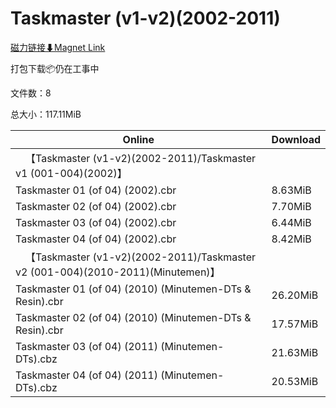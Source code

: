 # Taskmaster (v1-v2)(2002-2011)

[磁力链接⬇Magnet Link](magnet:?xt=urn:btih:1378c62a2d7b462fa2a2d6ca6bde03e7480959af&dn=Taskmaster%20%28v1-v2%29%282002-2011%29)

打包下载📦仍在工事中

文件数：8

总大小：117.11MiB

Online | Download
--- | ---
&emsp;【Taskmaster (v1-v2)(2002-2011)/Taskmaster v1 (001-004)(2002)】 | 
Taskmaster 01 (of 04) (2002).cbr | 8.63MiB
Taskmaster 02 (of 04) (2002).cbr | 7.70MiB
Taskmaster 03 (of 04) (2002).cbr | 6.44MiB
Taskmaster 04 (of 04) (2002).cbr | 8.42MiB
&emsp;【Taskmaster (v1-v2)(2002-2011)/Taskmaster v2 (001-004)(2010-2011)(Minutemen)】 | 
Taskmaster 01 (of 04) (2010) (Minutemen-DTs & Resin).cbr | 26.20MiB
Taskmaster 02 (of 04) (2010) (Minutemen-DTs & Resin).cbr | 17.57MiB
Taskmaster 03 (of 04) (2011) (Minutemen-DTs).cbz | 21.63MiB
Taskmaster 04 (of 04) (2011) (Minutemen-DTs).cbz | 20.53MiB